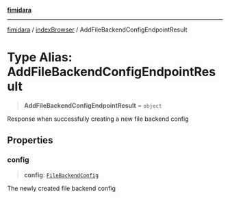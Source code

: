 [**fimidara**](../../README.md)

***

[fimidara](../../modules.md) / [indexBrowser](../README.md) / AddFileBackendConfigEndpointResult

# Type Alias: AddFileBackendConfigEndpointResult

> **AddFileBackendConfigEndpointResult** = `object`

Response when successfully creating a new file backend config

## Properties

### config

> **config**: [`FileBackendConfig`](FileBackendConfig.md)

The newly created file backend config
